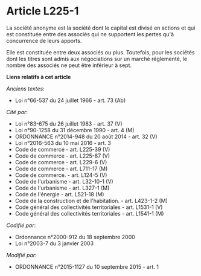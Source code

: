 # Article L225-1

La société anonyme est la société dont le capital est divisé en actions et qui est constituée entre des associés qui ne
supportent les pertes qu'à concurrence de leurs apports. 

Elle est constituée entre deux associés ou plus. Toutefois, pour les sociétés dont les titres sont admis aux négociations sur
un marché réglementé, le nombre des associés ne peut être inférieur à sept.

**Liens relatifs à cet article**

_Anciens textes_:

  - Loi n°66-537 du 24 juillet 1966 - art. 73 (Ab)

_Cité par_:

  - Loi n°83-675 du 26 juillet 1983 - art. 37 (V)
  - Loi n°90-1258 du 31 décembre 1990 - art. 4 (M)
  - ORDONNANCE n°2014-948 du 20 août 2014 - art. 32 (V)
  - Loi n°2016-563 du 10 mai 2016 - art. 3
  - Code de commerce - art. L225-39 (V)
  - Code de commerce - art. L225-87 (V)
  - Code de commerce - art. L229-6 (V)
  - Code de commerce - art. L711-17 (M)
  - Code de commerce. - art. L124-5 (V)
  - Code de l'urbanisme - art. L32-10-1 (V)
  - Code de l'urbanisme - art. L327-1 (M)
  - Code de l'énergie - art. L521-18 (M)
  - Code de la construction et de l'habitation. - art. L423-1-2 (M)
  - Code général des collectivités territoriales - art. L1531-1 (V)
  - Code général des collectivités territoriales - art. L1541-1 (M)

_Codifié par_:

  - Ordonnance n°2000-912 du 18 septembre 2000
  - Loi n°2003-7 du 3 janvier 2003

_Modifié par_:

  - ORDONNANCE n°2015-1127 du 10 septembre 2015 - art. 1
